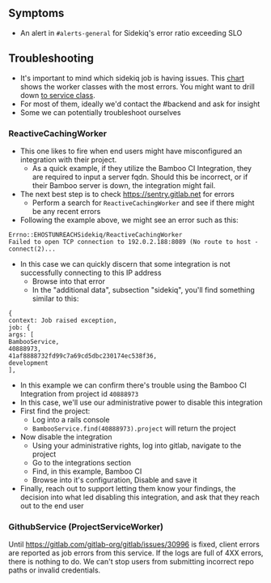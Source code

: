 ## Symptoms

* An alert in `#alerts-general` for Sidekiq's error ratio exceeding SLO

## Troubleshooting

* It's important to mind which sidekiq job is having issues. This
  [chart](https://log.gprd.gitlab.net/app/kibana#/visualize/edit/AW3J3Lc4zkPhEGn_VsuR)
  shows the worker classes with the most errors. You might want to drill down
  [to service class](https://log.gprd.gitlab.net/app/kibana#/visualize/edit/AW2moVRdUOguGaJ_mRPG).
* For most of them, ideally we'd contact the #backend and ask for insight
* Some we can potentially troubleshoot ourselves

### ReactiveCachingWorker

* This one likes to fire when end users might have misconfigured an integration
  with their project.
  * As a quick example, if they utilize the Bamboo CI Integration, they are
    required to input a server fqdn.  Should this be incorrect, or if their
    Bamboo server is down, the integration might fail.
* The next best step is to check <https://sentry.gitlab.net> for errors
  * Perform a search for `ReactiveCachingWorker` and see if there might be any
    recent errors
* Following the example above, we might see an error such as this:

```
Errno::EHOSTUNREACHSidekiq/ReactiveCachingWorker
Failed to open TCP connection to 192.0.2.188:8089 (No route to host -connect(2)...
```

* In this case we can quickly discern that some integration is not successfully
  connecting to this IP address
  * Browse into that error
  * In the "additional data", subsection "sidekiq", you'll find something
    similar to this:

```
{
context: Job raised exception,
job: {
args: [
BambooService,
40888973,
41af8888732fd99c7a69cd5dbc230174ec538f36,
development
],
```

* In this example we can confirm there's trouble using the Bamboo CI Integration
  from project id `40888973`
* In this case, we'll use our administrative power to disable this integration
* First find the project:
  * Log into a rails console
  * `BambooService.find(40888973).project` will return the project
* Now disable the integration
  * Using your administrative rights, log into gitlab, navigate to the project
  * Go to the integrations section
  * Find, in this example, Bamboo CI
  * Browse into it's configuration, Disable and save it
* Finally, reach out to support letting them know your findings, the decision
  into what led disabling this integration, and ask that they reach out to the
  end user

### GithubService (ProjectServiceWorker)

Until <https://gitlab.com/gitlab-org/gitlab/issues/30996> is fixed, client errors
are reported as job errors from this service. If the logs are full of 4XX
errors, there is nothing to do. We can't stop users from submitting incorrect
repo paths or invalid credentials.
